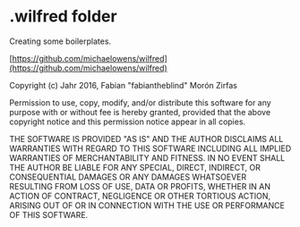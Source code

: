 .wilfred folder
==============

Creating some boilerplates.  


[https://github.com/michaelowens/wilfred](https://github.com/michaelowens/wilfred)


Copyright (c) Jahr 2016, Fabian "fabiantheblind" Morón Zirfas

Permission to use, copy, modify, and/or distribute this software for any
purpose with or without fee is hereby granted, provided that the above
copyright notice and this permission notice appear in all copies.

THE SOFTWARE IS PROVIDED "AS IS" AND THE AUTHOR DISCLAIMS ALL WARRANTIES
WITH REGARD TO THIS SOFTWARE INCLUDING ALL IMPLIED WARRANTIES OF
MERCHANTABILITY AND FITNESS. IN NO EVENT SHALL THE AUTHOR BE LIABLE FOR
ANY SPECIAL, DIRECT, INDIRECT, OR CONSEQUENTIAL DAMAGES OR ANY DAMAGES
WHATSOEVER RESULTING FROM LOSS OF USE, DATA OR PROFITS, WHETHER IN AN
ACTION OF CONTRACT, NEGLIGENCE OR OTHER TORTIOUS ACTION, ARISING OUT OF
OR IN CONNECTION WITH THE USE OR PERFORMANCE OF THIS SOFTWARE.  

